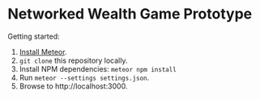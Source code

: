 # Networked Wealth Game Prototype

Getting started:

1. [Install Meteor].
2. `git clone` this repository locally.
3. Install NPM dependencies: `meteor npm install`
4. Run `meteor --settings settings.json`.
5. Browse to http://localhost:3000.

[Install Meteor]: https://www.meteor.com/install
